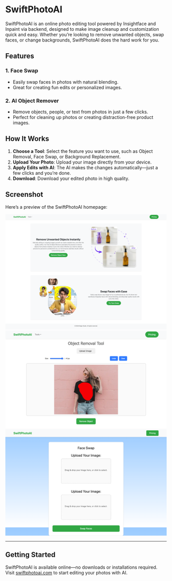 # SwiftPhotoAI

SwiftPhotoAI is an online photo editing tool powered by Insightface and Inpaint via backend, designed to make image cleanup and customization quick and easy. Whether you’re looking to remove unwanted objects, swap faces, or change backgrounds, SwiftPhotoAI does the hard work for you.

## Features


### 1. **Face Swap**
   - Easily swap faces in photos with natural blending.
   - Great for creating fun edits or personalized images.

### 2. **AI Object Remover**
   - Remove objects, people, or text from photos in just a few clicks.
   - Perfect for cleaning up photos or creating distraction-free product images.


## How It Works

1. **Choose a Tool**: Select the feature you want to use, such as Object Removal, Face Swap, or Background Replacement.
2. **Upload Your Photo**: Upload your image directly from your device.
3. **Apply Edits with AI**: The AI makes the changes automatically—just a few clicks and you’re done.
4. **Download**: Download your edited photo in high quality.

## Screenshot

Here’s a preview of the SwiftPhotoAI homepage:

![SwiftPhotoAI Homepage Screenshot](/screenshots/screenshot_1.png)
![SwiftPhotoAI Homepage Screenshot](/screenshots/screenshot_2.png)
![SwiftPhotoAI Homepage Screenshot](/screenshots/screenshot_3.png)

---

## Getting Started

SwiftPhotoAI is available online—no downloads or installations required. Visit [swiftphotoai.com](https://swiftphotoai.com) to start editing your photos with AI.
